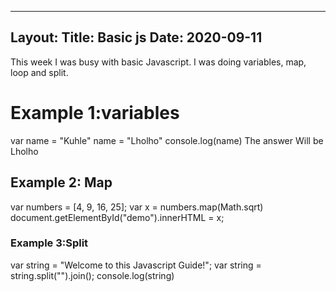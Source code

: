 ---
Layout: 
Title: Basic js
Date: 2020-09-11 
 ---

 This week I was busy with basic Javascript. I was 
 doing variables, map, loop and  split.

  # Example 1:variables
  var name = "Kuhle"
  name = "Lholho"
  console.log(name) 
  The answer Will be Lholho

  ## Example 2: Map
  var numbers = [4, 9, 16, 25];
var x = numbers.map(Math.sqrt)
document.getElementById("demo").innerHTML = x;

### Example 3:Split
var string = "Welcome to this Javascript Guide!";
var string = string.split("").join();
console.log(string)